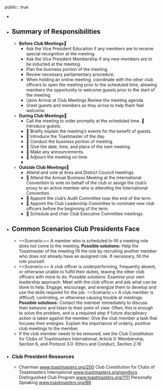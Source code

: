 public:: true

-
- ## Summary of Responsibilities
	- **Before Club Meetings**
		- Ask the Vice President Education if any members are to receive special recognition at the meeting.
		- Ask the Vice President Membership if any new members are to be inducted at the meeting.
		- Plan the business portion of the meeting.
		- Review necessary parliamentary procedure.
		- When holding an online meeting, coordinate with the other club officers to open the meeting prior to the scheduled time, allowing members the opportunity to welcome guests prior to the start of the meeting.
		- Upon Arrival at Club Meetings Review the meeting agenda.
		- Greet guests and members as they arrive to help them feel welcome.
	- **During Club Meetings**
		- Call the meeting to order promptly at the scheduled time.
		   Introduce guests.
		-  Briefly explain the meeting’s events for the benefit of guests.
		-  Introduce the Toastmaster of the day.
		-  Conduct the business portion of meeting.
		-  Give the date, time, and place of the next meeting.
		-  Make any announcements.
		-  Adjourn the meeting on time.
		-
	- **Outside Club Meetings**
		- Attend and vote at Area and District Council meetings.
		-  Attend the Annual Business Meeting at the International Convention to vote on behalf of the club or assign the club’s proxy to an active member who is attending the International Convention.
		-  Appoint the club’s Audit Committee near the end of the term.
		-  Appoint the Club Leadership Committee to nominate new club officers before the beginning of the term.
		-  Schedule and chair Club Executive Committee meetings.
- ## Common Scenarios Club Presidents Face
	- ==Scenario:== A member who is scheduled to fill a meeting role does not come to the meeting.
	  **Possible solutions:** Help the Toastmaster of the meeting fill the role by recruiting another member who does 
	  not already have an assigned role. If necessary, fill the role yourself.
	- ==Scenario:== A club officer is underperforming, frequently absent, or otherwise unable to fulfill their  duties, leaving the other club officers with more to do. Possible solutions: Examine your own leadership approach. Meet with the club officer and ask what can be  done to help. Engage, encourage, and energize them to develop and use the skills required  for the job.
	  ==Scenario:== A club member is difficult, controlling, or otherwise causing trouble at meetings.
	  **Possible solutions:** Contact the member immediately to discuss their behavior and listen to their point of  view. Often, this is enough to solve the problem, and is a required step if future disciplinary  action is taken against the member. Give the club member a task that focuses their  energies. Explain the importance of orderly, positive club meetings to the member.
	- If the club member needs to be removed, see the Club Constitution for Clubs of  Toastmasters International, Article II: Membership, Section 6, and Protocol 3.0:  Ethics and Conduct, Section 2.19
- ### Club President Resources
	- Chairman www.toastmasters.org/200
	  Club Constitution for Clubs of 
	  Toastmasters International www.toastmasters.org/govdocs
	  Distinguished Club Program www.toastmasters.org/1111
	  Personally Speaking www.toastmasters.org/B6